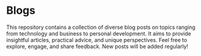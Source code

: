 # Blogs
This repository contains a collection of diverse blog posts on topics ranging from technology and business to personal development. It aims to provide insightful articles, practical advice, and unique perspectives. Feel free to explore, engage, and share feedback. New posts will be added regularly!

